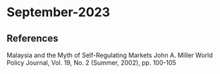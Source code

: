 # September-2023

## References

Malaysia and the Myth of Self-Regulating Markets John A. Miller World Policy Journal, Vol. 19, No. 2 (Summer, 2002), pp. 100-105
